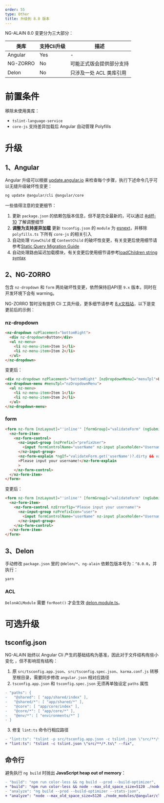 ```yaml
---
order: 55
type: Other
title: 升级到 8.0 版本
---
```


NG-ALAIN 8.0 变更分为三大部分：

| 类库 | 支持Cli升级 | 描述 |
| --- | ---------- | ---- |
| Angular | Yes | - |
| NG-ZORRO | No | 可能正式版会提供部分支持 |
| Delon | No | 只涉及一处 ACL 类库引用 |

# 前置条件

移除未使用类库：

- `tslint-language-service`
- `core-js` 支持差异加载后 Angular 自动管理 Polyfills

# 升级

## 1、Angular

Angular 升级可以根据 [update.angular.io](https://update.angular.io/#7.0:8.0) 来检查每个步骤，执行下述命令几乎可以无缝升级破坏性变更：

```bash
ng update @angular/cli @angular/core
```

一些值得注意的变更细节：

1. 更新 `package.json` 的依赖包版本信息，但不是完全最新的，可以通过 [#diff-10](https://github.com/ng-alain/ng-alain/pull/1165/files#diff-10) 了解调整细节
2. **调整为支持差异加载** 更新 `tsconfig.json` 的 `module` 为 [esnext](https://github.com/ng-alain/ng-alain/pull/1165/files#diff-e5e546dd2eb0351f813d63d1b39dbc48R8)，并移除 `polyfills.ts` 下所有 `core-js` 的相关引入
3. 自动处理 `ViewChild` 或 `ContentChild` 的破坏性变更，有关变更后使用细节请参考[Static Query Migration Guide](https://angular.io/guide/static-query-migration)
4. 自动处理路由延迟加载模块，有关变更后使用细节请参考[loadChildren string syntax](https://angular.io/guide/deprecations#loadchildren-string-syntax)

## 2、NG-ZORRO

包含 `nz-dropdown` 和 `form` 两处破坏性变更，依然保持旧API至 `9.x` 版本，同时在开发环境下会有 warning。

NG-ZORRO 暂时没有提供 Cli 工具升级，更多细节请参考 [8.x文档站](https://ng-zorro-master.netlify.com/docs/introduce/zh)，以下是变更前后的示例：

### nz-dropdown

```html
<nz-dropdown nzPlacement="bottomRight">
  <div nz-dropdown>Button</div>
  <ul nz-menu>
    <li nz-menu-item>Item 1</li>
    <li nz-menu-item>Item 2</li>
  </ul>
</nz-dropdown>
```

变更后：

```html
<div nz-dropdown nzPlacement="bottomRight" [nzDropdownMenu]="menuTpl">Button</div>
<nz-dropdown-menu #menuTpl="nzDropdownMenu">
  <ul nz-menu>
    <li nz-menu-item>Item 1</li>
    <li nz-menu-item>Item 2</li>
  </ul>
</nz-dropdown-menu>
```

### form

```html
<form nz-form [nzLayout]="'inline'" [formGroup]="validateForm" (ngSubmit)="submitForm()">
  <nz-form-item>
    <nz-form-control>
      <nz-input-group [nzPrefix]="prefixUser">
        <input formControlName="userName" nz-input placeholder="Username" />
      </nz-input-group>
      <nz-form-explain *ngIf="validateForm.get('userName')?.dirty && validateForm.get('userName')?.errors"
      >Please input your username!</nz-form-explain
      >
    </nz-form-control>
  </nz-form-item>
</form>
```

变更后：

```html
<form nz-form [nzLayout]="'inline'" [formGroup]="validateForm" (ngSubmit)="submitForm()">
  <nz-form-item>
    <nz-form-control nzErrorTip="Please input your username!">
      <nz-input-group nzPrefixIcon="user">
        <input formControlName="userName" nz-input placeholder="Username" />
      </nz-input-group>
    </nz-form-control>
  </nz-form-item>
</form>
```

## 3、Delon

手动修改 `package.json` 里的 `@delon/*`、`ng-alain` 依赖包版本号为：`^8.0.0`，并执行：

```bash
yarn
```

### ACL

`DelonACLModule` 需要 `forRoot()` 才会生效 [delon.module.ts](https://github.com/ng-alain/ng-alain/pull/1165/files#diff-19)。

# 可选升级

## tsconfig.json

NG-ALAIN 始终以 Angular Cli 产生的基础结构为基准，因此对于文件结构有些小变化 ，但不影响现有结构：

1. 原 `src/tsconfig.app.json`、`src/tsconfig.spec.json`、`karma.conf.js` 转移至根目录，需要同步修改 `angular.json` 相对应路径
2. `tsconfig.app.json` 和 `tsconfig.spec.json` 无须再单独设定 `paths` 属性
```diff
- "paths": {	
-   "@shared": [ "app/shared/index" ],	
-   "@shared/*": [ "app/shared/*" ],	
-   "@core": [ "app/core/index" ],	
-   "@core/*": [ "app/core/*" ],	
-   "@env/*": [ "environments/*" ]	
- }
  ```
3. 修复 `lint:ts` 命令行相应路径
```diff
- "lint:ts": "tslint -p src/tsconfig.app.json -c tslint.json \"src/**/*.ts\" --fix",
+ "lint:ts": "tslint -c tslint.json \"src/**/*.ts\" --fix",
```

## 命令行

避免执行 `ng build` 时抛出 **JavaScript heap out of memory**：

```diff
- "build": "npm run color-less && ng build --prod --build-optimizer",
+ "build": "npm run color-less && node --max_old_space_size=5120 ./node_modules/@angular/cli/bin/ng build --prod",
- "analyze": "ng build --prod --build-optimizer --stats-json",
+ "analyze": "node --max_old_space_size=5120 ./node_modules/@angular/cli/bin/ng build --prod --stats-json",
```